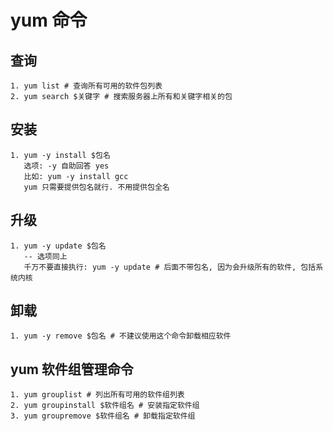 # yum 命令
## 查询
    1. yum list # 查询所有可用的软件包列表
    2. yum search $关键字 # 搜索服务器上所有和关键字相关的包
## 安装
    1. yum -y install $包名
       选项: -y 自助回答 yes
       比如: yum -y install gcc
       yum 只需要提供包名就行. 不用提供包全名
## 升级
    1. yum -y update $包名
       -- 选项同上 
       千万不要直接执行: yum -y update # 后面不带包名, 因为会升级所有的软件, 包括系统内核
## 卸载
    1. yum -y remove $包名 # 不建议使用这个命令卸载相应软件

## yum 软件组管理命令
    1. yum grouplist # 列出所有可用的软件组列表
    2. yum groupinstall $软件组名 # 安装指定软件组 
    3. yum groupremove $软件组名 # 卸载指定软件组
